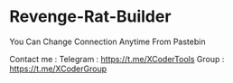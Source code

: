 # Revenge-Rat-Builder

You Can Change Connection Anytime From Pastebin

Contact me :
Telegram : https://t.me/XCoderTools
Group : https://t.me/XCoderGroup
